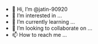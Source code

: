 - 👋 Hi, I’m @jatin-90920
- 👀 I’m interested in ...
- 🌱 I’m currently learning ...
- 💞️ I’m looking to collaborate on ...
- 📫 How to reach me ...

<!---
jatin-90920/jatin-90920 is a ✨ special ✨ repository because its `README.md` (this file) appears on your GitHub profile.
You can click the Preview link to take a look at your changes.
--->
